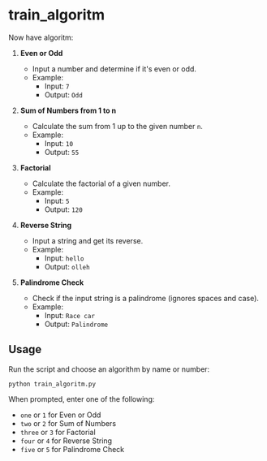# train_algoritm

Now have algoritm:
1. **Even or Odd**
   - Input a number and determine if it's even or odd.
   - Example:
     - Input: `7`
     - Output: `Odd`

2. **Sum of Numbers from 1 to n**
   - Calculate the sum from 1 up to the given number `n`.
   - Example:
     - Input: `10`
     - Output: `55`

3. **Factorial**
   - Calculate the factorial of a given number.
   - Example:
     - Input: `5`
     - Output: `120`

4. **Reverse String**
   - Input a string and get its reverse.
   - Example:
     - Input: `hello`
     - Output: `olleh`

5. **Palindrome Check**
   - Check if the input string is a palindrome (ignores spaces and case).
   - Example:
     - Input: `Race car`
     - Output: `Palindrome`

## Usage

Run the script and choose an algorithm by name or number:

```
python train_algoritm.py
```

When prompted, enter one of the following:

- `one` or `1` for Even or Odd
- `two` or `2` for Sum of Numbers
- `three` or `3` for Factorial
- `four` or `4` for Reverse String
- `five` or `5` for Palindrome Check